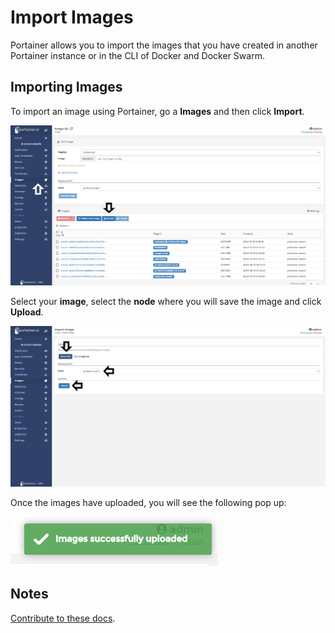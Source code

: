 # Import Images

Portainer allows you to import the images that you have created in another Portainer instance or in the CLI of Docker and Docker Swarm.

## Importing Images

To import an image using Portainer, go a <b>Images</b> and then click <b>Import</b>.

![import](assets/import-1.png)

Select your <b>image</b>, select the <b>node</b> where you will save the image and click <b>Upload</b>.

![import](assets/import-2.png)

Once the images have uploaded, you will see the following pop up:

![import](assets/import-3.png)

## Notes

[Contribute to these docs](https://github.com/portainer/portainer-docs/blob/master/contributing.md).